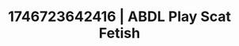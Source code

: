 ---
categories:
- Dirty inner voice
- Immersive erotica
- Cosmic sensuality
- AI-generated
- ASMR
- Soft domination
- Erotic slow burn
- Cosplay
image: /assets/images/1746723642416.webp
layout: post
seo:
  description: Featured content with sensual ABDL Play, Scat Fetish. HD images available.
  keywords: ABDL Play, Scat Fetish
  og_image: /assets/images/1746723642416.webp
  schema_type: VisualArtwork
tags:
- '#1746723642416'
- Scat Fetish
- ABDL Play
title: 1746723642416 | ABDL Play Scat Fetish
---